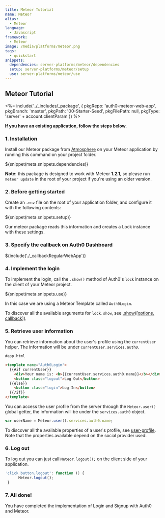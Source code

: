 ```yaml
---
title: Meteor Tutorial
name: Meteor
alias:
  - Meteor
language:
  - Javascript
framework:
  - Meteor
image: /media/platforms/meteor.png
tags:
  - quickstart
snippets:
  dependencies: server-platforms/meteor/dependencies
  setup: server-platforms/meteor/setup
  use: server-platforms/meteor/use
---
```


## Meteor Tutorial


<%= include('../_includes/_package', {
  pkgRepo: 'auth0-meteor-web-app',
  pkgBranch: 'master',
  pkgPath: '00-Starter-Seed',
  pkgFilePath: null,
  pkgType: 'server' + account.clientParam
}) %>

**If you have an existing application, follow the steps below.**

### 1. Installation

Install our Meteor package from [Atmosphere](https://atmospherejs.com/) on your Meteor application by running this command on your project folder.

${snippet(meta.snippets.dependencies)}

__Note:__  this package is designed to work with Meteor __1.2.1__, so please run `meteor update` in the root of your project if you're using an older version.

### 2. Before getting started

Create an `.env` file on the root of your application folder, and configure it with the following contents:

${snippet(meta.snippets.setup)}

Our meteor package reads this information and creates a Lock instance with these settings.

### 3. Specify the callback on Auth0 Dashboard

${include('./_callbackRegularWebApp')}

### 4. Implement the login

To implement the login, call the `.show()` method of Auth0's `lock` instance on the client of your Meteor project.

${snippet(meta.snippets.use)}

In this case we are using a Meteor Template called `Auth0Login`.

To discover all the available arguments for `lock.show`, see [.show\(\[options, callback\]\)](/libraries/lock#-show-options-callback-).

### 5. Retrieve user information

You can retrieve information about the user's profile using the `currentUser` helper. The information will be under `currentUser.services.auth0`.

```html
#app.html

<template name="Auth0Login">
  {{#if currentUser}}
    <div>Your name is: <b>{{currentUser.services.auth0.name}}</b></div>
    <button class="logout">Log Out</button>
  {{else}}
    <button class="login">Log In</button>
  {{/if}}
</template>

```

You can access the user profile from the server through the `Meteor.user()` global getter, the information will be under the `services.auth0` object.

```js
var userName = Meteor.user().services.auth0.name;
```

To discover all the available properties of a user's profile, see [user-profile](/user-profile). Note that the properties available depend on the social provider used.

### 6. Log out

To log out you can just call `Meteor.logout();` on the client side of your application.

```js
'click button.logout': function () {
      Meteor.logout();
 }
```

### 7. All done!

You have completed the implementation of Login and Signup with Auth0 and Meteor.

